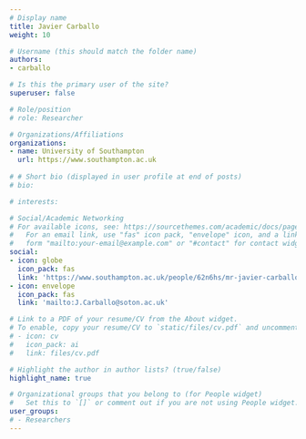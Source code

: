 ```yaml
---
# Display name
title: Javier Carballo
weight: 10

# Username (this should match the folder name)
authors:
- carballo

# Is this the primary user of the site?
superuser: false

# Role/position
# role: Researcher

# Organizations/Affiliations
organizations:
- name: University of Southampton
  url: https://www.southampton.ac.uk
  
# # Short bio (displayed in user profile at end of posts)
# bio: 

# interests:

# Social/Academic Networking
# For available icons, see: https://sourcethemes.com/academic/docs/page-builder/#icons
#   For an email link, use "fas" icon pack, "envelope" icon, and a link in the
#   form "mailto:your-email@example.com" or "#contact" for contact widget.
social:
- icon: globe
  icon_pack: fas
  link: 'https://www.southampton.ac.uk/people/62n6hs/mr-javier-carballo'
- icon: envelope
  icon_pack: fas
  link: 'mailto:J.Carballo@soton.ac.uk'

# Link to a PDF of your resume/CV from the About widget.
# To enable, copy your resume/CV to `static/files/cv.pdf` and uncomment the lines below.
# - icon: cv
#   icon_pack: ai
#   link: files/cv.pdf

# Highlight the author in author lists? (true/false)
highlight_name: true

# Organizational groups that you belong to (for People widget)
#   Set this to `[]` or comment out if you are not using People widget.
user_groups:
# - Researchers
---
```

